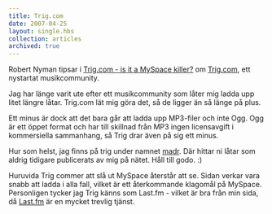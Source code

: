 ```yaml
---
title: Trig.com
date: 2007-04-25
layout: single.hbs
collection: articles
archived: true
---
```

Robert Nyman tipsar i [Trig.com - is it a MySpace
killer?](http://www.robertnyman.com/2007/04/25/trig-com-is-it-a-myspace-killer/)
om [Trig.com](http://trig.com), ett nystartat musikcommunity.

Jag har länge varit ute efter ett musikcommunity som låter mig ladda upp
litet längre låtar. Trig.com lät mig göra det, så de ligger än så länge
på plus.

Ett minus är dock att det bara går att ladda upp MP3-filer och inte Ogg.
Ogg är ett öppet format och har till skillnad från MP3 ingen
licensavgift i kommersiella sammanhang, så Trig drar även på sig ett
minus.

Hur som helst, jag finns på trig under namnet
[madr](http://trig.com/madr). Där hittar ni låtar som aldrig tidigare
publicerats av mig på nätet. Håll till godo. :)

Huruvida Trig commer att slå ut MySpace återstår att se. Sidan verkar
vara snabb att ladda i alla fall, vilket är ett återkommande klagomål på
MySpace. Personligen tycker jag Trig känns som Last.fm - vilket är bra
från min sida, då [Last.fm](http://www.last.fm) är en mycket trevlig
tjänst.